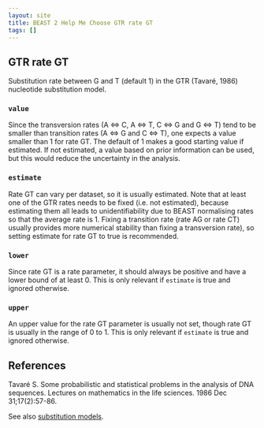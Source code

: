 ```yaml
---
layout: site
title: BEAST 2 Help Me Choose GTR rate GT
tags: []
---
```


## GTR rate GT

Substitution rate between G and T (default 1) in the GTR (Tavaré, 1986) nucleotide substitution model. 


### `value`

Since the transversion rates (A <=> C, A <=> T, C <=> G and G <=> T) tend to be smaller than transition rates (A <=> G and C <=> T), one expects a value smaller than 1 for rate GT. The default of 1 makes a good starting value if estimated. If not estimated, a value based on prior information can be used, but this would reduce the uncertainty in the analysis.

### `estimate`

Rate GT can vary per dataset, so it is usually estimated. Note that at least one of the GTR rates needs to be fixed (i.e. not estimated), because estimating them all leads to unidentifiability due to BEAST normalising rates so that the average rate is 1. Fixing a transition rate (rate AG or rate CT) usually provides more numerical stability than fixing a transversion rate), so setting estimate for rate GT to true is recommended.

### `lower`

Since rate GT is a rate parameter, it should always be positive and have a lower bound of at least 0. This is only relevant if `estimate` is true and ignored otherwise.

### `upper`

An upper value for the rate GT parameter is usually not set, though rate GT is usually in the range of 0 to 1.
This is only relevant if `estimate` is true and ignored otherwise.


## References 

Tavaré S. Some probabilistic and statistical problems in the analysis of DNA sequences. Lectures on mathematics in the life sciences. 1986 Dec 31;17(2):57-86.

See also [substitution models](https://en.wikipedia.org/wiki/Substitution_model).